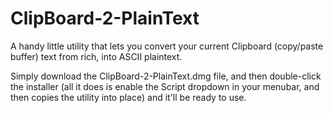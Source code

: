 # ClipBoard-2-PlainText


A handy little utility that lets you convert your current Clipboard (copy/paste buffer) text from rich, into ASCII plaintext.

Simply download the ClipBoard-2-PlainText.dmg file, and then double-click the installer (all it does is enable the Script dropdown in your menubar, and then copies the utility into place) and it'll be ready to use.


